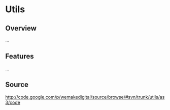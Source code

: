# Utils #

## Overview ##

...


## Features ##

...


## Source ##

http://code.google.com/p/wemakedigital/source/browse/#svn/trunk/utils/as3/code
